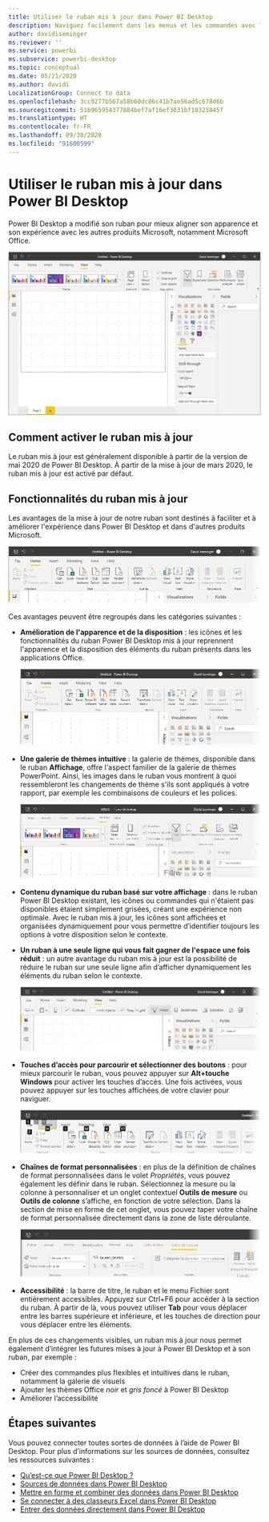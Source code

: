 ```yaml
---
title: Utiliser le ruban mis à jour dans Power BI Desktop
description: Naviguez facilement dans les menus et les commandes avec le nouveau ruban de Power BI Desktop
author: davidiseminger
ms.reviewer: ''
ms.service: powerbi
ms.subservice: powerbi-desktop
ms.topic: conceptual
ms.date: 05/21/2020
ms.author: davidi
LocalizationGroup: Connect to data
ms.openlocfilehash: 3cc9277b567a58b60dc86c41b7ae56ad5c678d6b
ms.sourcegitcommit: 51b965954377884bef7af16ef3031bf10323845f
ms.translationtype: HT
ms.contentlocale: fr-FR
ms.lasthandoff: 09/30/2020
ms.locfileid: "91600599"
---
```

# <a name="use-the-updated-ribbon-in-power-bi-desktop"></a>Utiliser le ruban mis à jour dans Power BI Desktop

Power BI Desktop a modifié son ruban pour mieux aligner son apparence et son expérience avec les autres produits Microsoft, notamment Microsoft Office.

![Nouveau ruban dans Power BI Desktop](media/desktop-ribbon/desktop-ribbon-02.png)

## <a name="how-to-enable-the-updated-ribbon"></a>Comment activer le ruban mis à jour

Le ruban mis à jour est généralement disponible à partir de la version de mai 2020 de Power BI Desktop. À partir de la mise à jour de mars 2020, le ruban mis à jour est activé par défaut. 

## <a name="features-of-the-updated-ribbon"></a>Fonctionnalités du ruban mis à jour

Les avantages de la mise à jour de notre ruban sont destinés à faciliter et à améliorer l'expérience dans Power BI Desktop et dans d'autres produits Microsoft. 

![Capture d’écran montrant un plan rapproché du ruban Power BI Desktop.](media/desktop-ribbon/desktop-ribbon-03.png)

Ces avantages peuvent être regroupés dans les catégories suivantes :

* **Amélioration de l'apparence et de la disposition** : les icônes et les fonctionnalités du ruban Power BI Desktop mis à jour reprennent l'apparence et la disposition des éléments du ruban présents dans les applications Office.

    ![Meilleure apparence](media/desktop-ribbon/desktop-ribbon-04.png)

* **Une galerie de thèmes intuitive** : la galerie de thèmes, disponible dans le ruban **Affichage**, offre l'aspect familier de la galerie de thèmes PowerPoint. Ainsi, les images dans le ruban vous montrent à quoi ressembleront les changements de thème s'ils sont appliqués à votre rapport, par exemple les combinaisons de couleurs et les polices. 

    ![Thèmes améliorés](media/desktop-ribbon/desktop-ribbon-05.png)

* **Contenu dynamique du ruban basé sur votre affichage** : dans le ruban Power BI Desktop existant, les icônes ou commandes qui n'étaient pas disponibles étaient simplement grisées, créant une expérience non optimale. Avec le ruban mis à jour, les icônes sont affichées et organisées dynamiquement pour vous permettre d’identifier toujours les options à votre disposition selon le contexte.

* **Un ruban à une seule ligne qui vous fait gagner de l'espace une fois réduit** : un autre avantage du ruban mis à jour est la possibilité de réduire le ruban sur une seule ligne afin d’afficher dynamiquement les éléments du ruban selon le contexte. 

    ![Ruban réduit](media/desktop-ribbon/desktop-ribbon-06.png)

* **Touches d’accès pour parcourir et sélectionner des boutons** : pour mieux parcourir le ruban, vous pouvez appuyer sur **Alt+touche Windows** pour activer les touches d’accès. Une fois activées, vous pouvez appuyer sur les touches affichées de votre clavier pour naviguer.

    ![Touches d’accès](media/desktop-ribbon/desktop-ribbon-07.png)

* **Chaînes de format personnalisées** : en plus de la définition de chaînes de format personnalisées dans le volet *Propriétés*, vous pouvez également les définir dans le ruban. Sélectionnez la mesure ou la colonne à personnaliser et un onglet contextuel **Outils de mesure** ou **Outils de colonne** s’affiche, en fonction de votre sélection. Dans la section de mise en forme de cet onglet, vous pouvez taper votre chaîne de format personnalisée directement dans la zone de liste déroulante.

    ![Chaînes de format personnalisées](media/desktop-ribbon/desktop-ribbon-08.png)

* **Accessibilité** : la barre de titre, le ruban et le menu Fichier sont entièrement accessibles. Appuyez sur Ctrl+F6 pour accéder à la section du ruban. À partir de là, vous pouvez utiliser **Tab** pour vous déplacer entre les barres supérieure et inférieure, et les touches de direction pour vous déplacer entre les éléments.


En plus de ces changements visibles, un ruban mis à jour nous permet également d’intégrer les futures mises à jour à Power BI Desktop et à son ruban, par exemple :

* Créer des commandes plus flexibles et intuitives dans le ruban, notamment la galerie de visuels
* Ajouter les thèmes Office *noir* et *gris foncé* à Power BI Desktop
* Améliorer l’accessibilité


## <a name="next-steps"></a>Étapes suivantes
Vous pouvez connecter toutes sortes de données à l’aide de Power BI Desktop. Pour plus d’informations sur les sources de données, consultez les ressources suivantes :

* [Qu’est-ce que Power BI Desktop ?](../fundamentals/desktop-what-is-desktop.md)
* [Sources de données dans Power BI Desktop](../connect-data/desktop-data-sources.md)
* [Mettre en forme et combiner des données dans Power BI Desktop](../connect-data/desktop-shape-and-combine-data.md)
* [Se connecter à des classeurs Excel dans Power BI Desktop](../connect-data/desktop-connect-excel.md)   
* [Entrer des données directement dans Power BI Desktop](../connect-data/desktop-enter-data-directly-into-desktop.md)   
